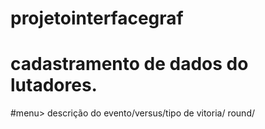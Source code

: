 # projetointerfacegraf
# cadastramento de dados do lutadores.
#menu> descrição do evento/versus/tipo de vitoria/ round/

